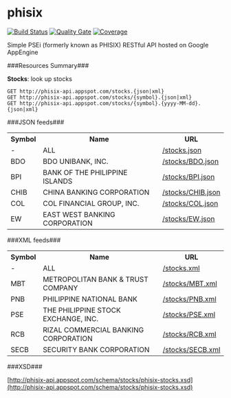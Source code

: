 phisix
======
[![Build Status](https://travis-ci.org/edgedalmacio/phisix.svg?branch=master)](https://travis-ci.org/edgedalmacio/phisix)
[![Quality Gate](https://sonarcloud.io/api/project_badges/measure?project=com.googlecode.phisix%3Aphisix&metric=alert_status)](https://sonarcloud.io/dashboard?id=com.googlecode.phisix%3Aphisix)
[![Coverage](https://sonarcloud.io/api/project_badges/measure?project=com.googlecode.phisix%3Aphisix&metric=coverage)](https://sonarcloud.io/dashboard?id=com.googlecode.phisix%3Aphisix)

Simple PSEi (formerly known as PHISIX) RESTful API hosted on Google AppEngine

###Resources Summary###

**Stocks**: look up stocks

    GET http://phisix-api.appspot.com/stocks.{json|xml}
    GET http://phisix-api.appspot.com/stocks/{symbol}.{json|xml}
    GET http://phisix-api.appspot.com/stocks/{symbol}.{yyyy-MM-dd}.{json|xml}

###JSON feeds###

<table>
	<tr>
		<th>Symbol</th>
		<th>Name</th>
		<th>URL</th>
	</tr>
	<tr>
		<td>-</td>
		<td>ALL</td>
		<td><a class="externalLink" href="http://phisix-api.appspot.com/stocks.json">/stocks.json</a></td>
	</tr>
	<tr>
		<td>BDO</td>
		<td>BDO UNIBANK, INC.</td>
		<td><a class="externalLink" href="http://phisix-api.appspot.com/stocks/BDO.json">/stocks/BDO.json</a></td>
	</tr>
	<tr>
		<td>BPI</td>
		<td>BANK OF THE PHILIPPINE ISLANDS</td>
		<td><a class="externalLink" href="/stocks/BPI.json">/stocks/BPI.json</a></td>
	</tr>
	<tr>
		<td>CHIB</td>
		<td>CHINA BANKING CORPORATION</td>
		<td><a class="externalLink" href="http://phisix-api.appspot.com/stocks/CHIB.json">/stocks/CHIB.json</a></td>
	</tr>
	<tr>
		<td>COL</td>
		<td>COL FINANCIAL GROUP, INC.</td>
		<td><a class="externalLink" href="http://phisix-api.appspot.com/stocks/COL.json">/stocks/COL.json</a></td>
	</tr>
	<tr>
		<td>EW</td>
		<td>EAST WEST BANKING CORPORATION</td>
		<td><a class="externalLink" href="http://phisix-api.appspot.com/stocks/EW.json">/stocks/EW.json</a></td>
	</tr>
</table>

###XML feeds###

<table>
	<tr>
		<th>Symbol</th>
		<th>Name</th>
		<th>URL</th>
	</tr>
	<tr>
		<td>-</td>
		<td>ALL</td>
		<td><a class="externalLink" href="http://phisix-api.appspot.com/stocks.xml">/stocks.xml</a></td>
	</tr>
	<tr>
		<td>MBT</td>
		<td>METROPOLITAN BANK &amp; TRUST COMPANY</td>
		<td><a class="externalLink" href="http://phisix-api.appspot.com/stocks/MBT.xml">/stocks/MBT.xml</a></td>
	</tr>
	<tr>
		<td>PNB</td>
		<td>PHILIPPINE NATIONAL BANK</td>
		<td><a class="externalLink" href="http://phisix-api.appspot.com/stocks/PNB.xml">/stocks/PNB.xml</a></td>
	</tr>
	<tr>
		<td>PSE</td>
		<td>THE PHILIPPINE STOCK EXCHANGE, INC.</td>
		<td><a class="externalLink" href="http://phisix-api.appspot.com/stocks/PSE.xml">/stocks/PSE.xml</a></td>
	</tr>
	<tr>
		<td>RCB</td>
		<td>RIZAL COMMERCIAL BANKING CORPORATION</td>
		<td><a class="externalLink" href="http://phisix-api.appspot.com/stocks/RCB.xml">/stocks/RCB.xml</a></td>
	</tr>
	<tr>
		<td>SECB</td>
		<td>SECURITY BANK CORPORATION</td>
		<td><a class="externalLink" href="http://phisix-api.appspot.com/stocks/SECB.xml">/stocks/SECB.xml</a></td>
	</tr>
</table>

###XSD###

[http://phisix-api.appspot.com/schema/stocks/phisix-stocks.xsd](http://phisix-api.appspot.com/schema/stocks/phisix-stocks.xsd)
